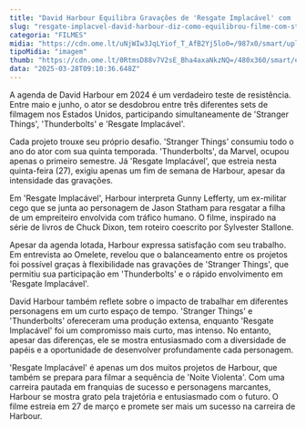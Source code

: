 ```yaml
---
title: "David Harbour Equilibra Gravações de 'Resgate Implacável' com 'Stranger Things' e 'Thunderbolts'"
slug: "resgate-implacvel-david-harbour-diz-como-equilibrou-filme-com-stranger-things"
categoria: "FILMES"
midia: "https://cdn.ome.lt/uNjWIw3JqLYiof_T_AfB2Yj5lo0=/987x0/smart/uploads/conteudo/fotos/resgateimplacaveldavidharbour.jpg"
tipoMidia: "imagem"
thumb: "https://cdn.ome.lt/0RtmsD88v7V2sE_Bha4axaNkzNQ=/480x360/smart/extras/conteudos/resgateimplacaveldavidharbour.jpg"
data: "2025-03-28T09:10:36.648Z"
---
```


A agenda de David Harbour em 2024 é um verdadeiro teste de resistência. Entre maio e junho, o ator se desdobrou entre três diferentes sets de filmagem nos Estados Unidos, participando simultaneamente de 'Stranger Things', 'Thunderbolts' e 'Resgate Implacável'.

Cada projeto trouxe seu próprio desafio. 'Stranger Things' consumiu todo o ano do ator com sua quinta temporada. 'Thunderbolts', da Marvel, ocupou apenas o primeiro semestre. Já 'Resgate Implacável', que estreia nesta quinta-feira (27), exigiu apenas um fim de semana de Harbour, apesar da intensidade das gravações.

Em 'Resgate Implacável', Harbour interpreta Gunny Lefferty, um ex-militar cego que se junta ao personagem de Jason Statham para resgatar a filha de um empreiteiro envolvida com tráfico humano. O filme, inspirado na série de livros de Chuck Dixon, tem roteiro coescrito por Sylvester Stallone.

Apesar da agenda lotada, Harbour expressa satisfação com seu trabalho. Em entrevista ao Omelete, revelou que o balanceamento entre os projetos foi possível graças à flexibilidade nas gravações de 'Stranger Things', que permitiu sua participação em 'Thunderbolts' e o rápido envolvimento em 'Resgate Implacável'.

David Harbour também reflete sobre o impacto de trabalhar em diferentes personagens em um curto espaço de tempo. 'Stranger Things' e 'Thunderbolts' ofereceram uma produção extensa, enquanto 'Resgate Implacável' foi um compromisso mais curto, mas intenso. No entanto, apesar das diferenças, ele se mostra entusiasmado com a diversidade de papéis e a oportunidade de desenvolver profundamente cada personagem.

'Resgate Implacável' é apenas um dos muitos projetos de Harbour, que também se prepara para filmar a sequência de 'Noite Violenta'. Com uma carreira pautada em franquias de sucesso e personagens marcantes, Harbour se mostra grato pela trajetória e entusiasmado com o futuro. O filme estreia em 27 de março e promete ser mais um sucesso na carreira de Harbour.